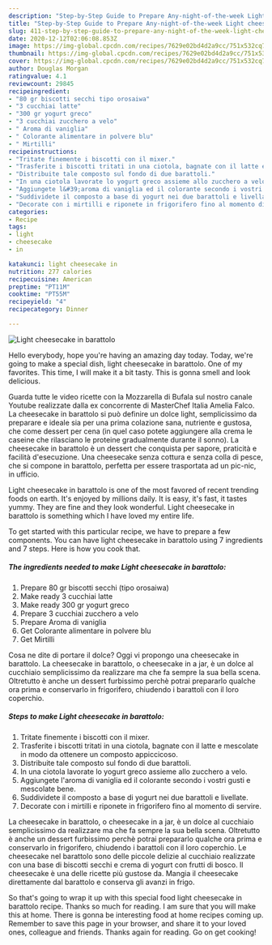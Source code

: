 ```yaml
---
description: "Step-by-Step Guide to Prepare Any-night-of-the-week Light cheesecake in barattolo"
title: "Step-by-Step Guide to Prepare Any-night-of-the-week Light cheesecake in barattolo"
slug: 411-step-by-step-guide-to-prepare-any-night-of-the-week-light-cheesecake-in-barattolo
date: 2020-12-12T02:06:08.853Z
image: https://img-global.cpcdn.com/recipes/7629e02bd4d2a9cc/751x532cq70/light-cheesecake-in-barattolo-recipe-main-photo.jpg
thumbnail: https://img-global.cpcdn.com/recipes/7629e02bd4d2a9cc/751x532cq70/light-cheesecake-in-barattolo-recipe-main-photo.jpg
cover: https://img-global.cpcdn.com/recipes/7629e02bd4d2a9cc/751x532cq70/light-cheesecake-in-barattolo-recipe-main-photo.jpg
author: Douglas Morgan
ratingvalue: 4.1
reviewcount: 29845
recipeingredient:
- "80 gr biscotti secchi tipo orosaiwa"
- "3 cucchiai latte"
- "300 gr yogurt greco"
- "3 cucchiai zucchero a velo"
- " Aroma di vaniglia"
- " Colorante alimentare in polvere blu"
- " Mirtilli"
recipeinstructions:
- "Tritate finemente i biscotti con il mixer."
- "Trasferite i biscotti tritati in una ciotola, bagnate con il latte e mescolate in modo da ottenere un composto appiccicoso."
- "Distribuite tale composto sul fondo di due barattoli."
- "In una ciotola lavorate lo yogurt greco assieme allo zucchero a velo."
- "Aggiungete l&#39;aroma di vaniglia ed il colorante secondo i vostri gusti e mescolate bene."
- "Suddividete il composto a base di yogurt nei due barattoli e livellate."
- "Decorate con i mirtilli e riponete in frigorifero fino al momento di servire."
categories:
- Recipe
tags:
- light
- cheesecake
- in

katakunci: light cheesecake in 
nutrition: 277 calories
recipecuisine: American
preptime: "PT11M"
cooktime: "PT55M"
recipeyield: "4"
recipecategory: Dinner

---
```



![Light cheesecake in barattolo](https://img-global.cpcdn.com/recipes/7629e02bd4d2a9cc/751x532cq70/light-cheesecake-in-barattolo-recipe-main-photo.jpg)

Hello everybody, hope you're having an amazing day today. Today, we're going to make a special dish, light cheesecake in barattolo. One of my favorites. This time, I will make it a bit tasty. This is gonna smell and look delicious.

Guarda tutte le video ricette con la Mozzarella di Bufala sul nostro canale Youtube realizzate dalla ex concorrente di MasterChef Italia Amelia Falco. La cheesecake in barattolo si può definire un dolce light, semplicissimo da preparare e ideale sia per una prima colazione sana, nutriente e gustosa, che come dessert per cena (in quel caso potete aggiungere alla crema le caseine che rilasciano le proteine gradualmente durante il sonno). La cheesecake in barattolo è un dessert che conquista per sapore, praticità e facilità d&#39;esecuzione. Una cheesecake senza cottura e senza colla di pesce, che si compone in barattolo, perfetta per essere trasportata ad un pic-nic, in ufficio.

Light cheesecake in barattolo is one of the most favored of recent trending foods on earth. It's enjoyed by millions daily. It is easy, it's fast, it tastes yummy. They are fine and they look wonderful. Light cheesecake in barattolo is something which I have loved my entire life.


To get started with this particular recipe, we have to prepare a few components. You can have light cheesecake in barattolo using 7 ingredients and 7 steps. Here is how you cook that.

<!--inarticleads1-->

##### The ingredients needed to make Light cheesecake in barattolo:

1. Prepare 80 gr biscotti secchi (tipo orosaiwa)
1. Make ready 3 cucchiai latte
1. Make ready 300 gr yogurt greco
1. Prepare 3 cucchiai zucchero a velo
1. Prepare  Aroma di vaniglia
1. Get  Colorante alimentare in polvere blu
1. Get  Mirtilli


Cosa ne dite di portare il dolce? Oggi vi propongo una cheesecake in barattolo. La cheesecake in barattolo, o cheesecake in a jar, è un dolce al cucchiaio semplicissimo da realizzare ma che fa sempre la sua bella scena. Oltretutto è anche un dessert furbissimo perchè potrai prepararlo qualche ora prima e conservarlo in frigorifero, chiudendo i barattoli con il loro coperchio. 

<!--inarticleads2-->

##### Steps to make Light cheesecake in barattolo:

1. Tritate finemente i biscotti con il mixer.
1. Trasferite i biscotti tritati in una ciotola, bagnate con il latte e mescolate in modo da ottenere un composto appiccicoso.
1. Distribuite tale composto sul fondo di due barattoli.
1. In una ciotola lavorate lo yogurt greco assieme allo zucchero a velo.
1. Aggiungete l&#39;aroma di vaniglia ed il colorante secondo i vostri gusti e mescolate bene.
1. Suddividete il composto a base di yogurt nei due barattoli e livellate.
1. Decorate con i mirtilli e riponete in frigorifero fino al momento di servire.


La cheesecake in barattolo, o cheesecake in a jar, è un dolce al cucchiaio semplicissimo da realizzare ma che fa sempre la sua bella scena. Oltretutto è anche un dessert furbissimo perchè potrai prepararlo qualche ora prima e conservarlo in frigorifero, chiudendo i barattoli con il loro coperchio. Le cheesecake nel barattolo sono delle piccole delizie al cucchiaio realizzate con una base di biscotti secchi e crema di yogurt con frutti di bosco. Il cheesecake è una delle ricette più gustose da. Mangia il cheesecake direttamente dal barattolo e conserva gli avanzi in frigo. 

So that's going to wrap it up with this special food light cheesecake in barattolo recipe. Thanks so much for reading. I am sure that you will make this at home. There is gonna be interesting food at home recipes coming up. Remember to save this page in your browser, and share it to your loved ones, colleague and friends. Thanks again for reading. Go on get cooking!

